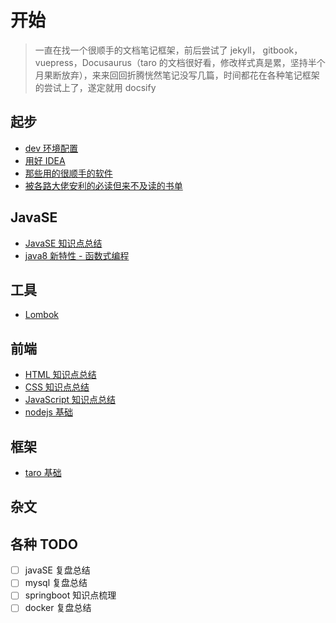 # 开始

> 一直在找一个很顺手的文档笔记框架，前后尝试了 jekyll， gitbook，vuepress，Docusaurus（taro 的文档很好看，修改样式真是累，坚持半个月果断放弃），来来回回折腾恍然笔记没写几篇，时间都花在各种笔记框架的尝试上了，遂定就用 docsify

## 起步
* [dev 环境配置](dev-environment.md)
* [用好 IDEA](use-idea.md)
* [那些用的很顺手的软件](useful-software.md)
* [被各路大佬安利的必读但来不及读的书单](read-those-books.md)

## JavaSE
- [JavaSE 知识点总结](back-end/javase/README.md)
- [java8 新特性 - 函数式编程](java8.md)


## 工具
- [Lombok](use-lombok.md)

## 前端
- [HTML 知识点总结]()
- [CSS 知识点总结]()
- [JavaScript 知识点总结]()
- [nodejs 基础](node-basic.md)

## 框架
- [taro 基础](taro-basic.md)

## 杂文

## 各种 TODO
- [ ] javaSE 复盘总结
- [ ] mysql 复盘总结
- [ ] springboot 知识点梳理
- [ ] docker 复盘总结
